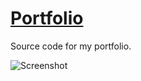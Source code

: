 # [Portfolio](http://bassi.li)
Source code for my portfolio.

![Screenshot](https://github.com/Mikajis/portfolio/blob/master/assets/readme-1 "Screenshot")
